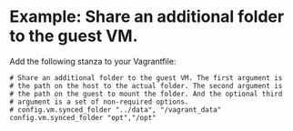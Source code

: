 # Example: Share an additional folder to the guest VM.
Add the following stanza to your Vagrantfile:
```
# Share an additional folder to the guest VM. The first argument is
# the path on the host to the actual folder. The second argument is
# the path on the guest to mount the folder. And the optional third
# argument is a set of non-required options.
# config.vm.synced_folder "../data", "/vagrant_data"
config.vm.synced_folder "opt","/opt"
```
